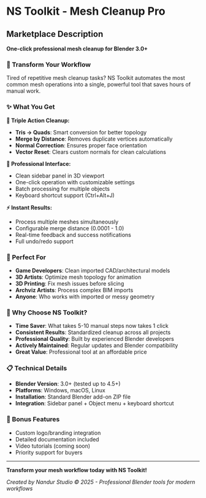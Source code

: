 # NS Toolkit - Mesh Cleanup Pro
## Marketplace Description

**One-click professional mesh cleanup for Blender 3.0+**

### 🚀 Transform Your Workflow

Tired of repetitive mesh cleanup tasks? NS Toolkit automates the most common mesh operations into a single, powerful tool that saves hours of manual work.

### ✨ What You Get

**🔧 Triple Action Cleanup:**
- **Tris → Quads**: Smart conversion for better topology
- **Merge by Distance**: Removes duplicate vertices automatically  
- **Normal Correction**: Ensures proper face orientation
- **Vector Reset**: Clears custom normals for clean calculations

**🎨 Professional Interface:**
- Clean sidebar panel in 3D viewport
- One-click operation with customizable settings
- Batch processing for multiple objects
- Keyboard shortcut support (Ctrl+Alt+J)

**⚡ Instant Results:**
- Process multiple meshes simultaneously
- Configurable merge distance (0.0001 - 1.0)
- Real-time feedback and success notifications
- Full undo/redo support

### 🎯 Perfect For

- **Game Developers**: Clean imported CAD/architectural models
- **3D Artists**: Optimize mesh topology for animation
- **3D Printing**: Fix mesh issues before slicing
- **Archviz Artists**: Process complex BIM imports
- **Anyone**: Who works with imported or messy geometry

### 💎 Why Choose NS Toolkit?

- **Time Saver**: What takes 5-10 manual steps now takes 1 click
- **Consistent Results**: Standardized cleanup across all projects  
- **Professional Quality**: Built by experienced Blender developers
- **Actively Maintained**: Regular updates and Blender compatibility
- **Great Value**: Professional tool at an affordable price

### 📋 Technical Details

- **Blender Version**: 3.0+ (tested up to 4.5+)
- **Platforms**: Windows, macOS, Linux
- **Installation**: Standard Blender add-on ZIP file
- **Integration**: Sidebar panel + Object menu + keyboard shortcut

### 🎉 Bonus Features

- Custom logo/branding integration
- Detailed documentation included
- Video tutorials (coming soon)
- Priority support for buyers

---

**Transform your mesh workflow today with NS Toolkit!**

*Created by Nandur Studio © 2025 - Professional Blender tools for modern workflows*